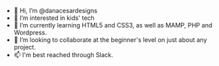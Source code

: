 - 👋 Hi, I’m @danacesardesigns
- 👀 I’m interested in kids' tech
- 🌱 I’m currently learning HTML5 and CSS3, as well as MAMP, PHP and Wordpress. 
- 💞️ I’m looking to collaborate at the beginner's level on just about any project. 
- 📫 I'm best reached through Slack.

<!---
danacesardesigns/danacesardesigns is a ✨ special ✨ repository because its `README.md` (this file) appears on your GitHub profile.
You can click the Preview link to take a look at your changes.
--->
